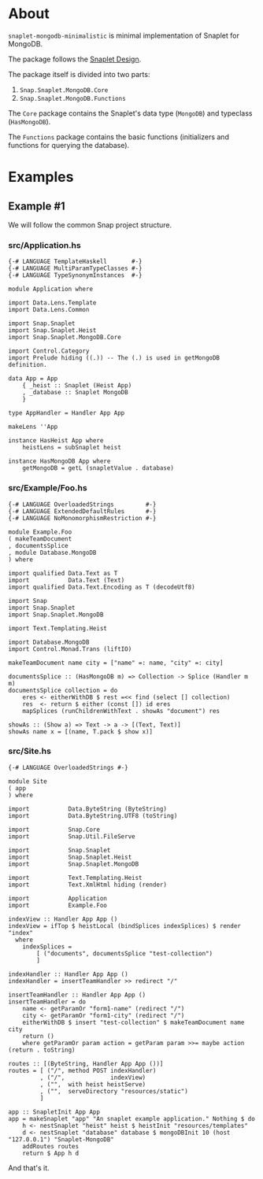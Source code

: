 # About

`snaplet-mongodb-minimalistic` is minimal implementation of Snaplet for MongoDB.

The package follows the [Snaplet Design](http://snapframework.com/docs/tutorials/snaplets-design).

The package itself is divided into two parts:

  1. `Snap.Snaplet.MongoDB.Core`
  2. `Snap.Snaplet.MongoDB.Functions`

The `Core` package contains the Snaplet's data type (`MongoDB`) and typeclass (`HasMongoDB`).

The `Functions` package contains the basic functions (initializers and functions for querying the database).

# Examples

## Example #1

We will follow the common Snap project structure.

### src/Application.hs

    {-# LANGUAGE TemplateHaskell       #-}
    {-# LANGUAGE MultiParamTypeClasses #-}
    {-# LANGUAGE TypeSynonymInstances  #-}

    module Application where

    import Data.Lens.Template
    import Data.Lens.Common

    import Snap.Snaplet
    import Snap.Snaplet.Heist
    import Snap.Snaplet.MongoDB.Core

    import Control.Category
    import Prelude hiding ((.)) -- The (.) is used in getMongoDB definition.

    data App = App
        { _heist :: Snaplet (Heist App)
        , _database :: Snaplet MongoDB
        }

    type AppHandler = Handler App App

    makeLens ''App

    instance HasHeist App where
        heistLens = subSnaplet heist

    instance HasMongoDB App where
        getMongoDB = getL (snapletValue . database)

### src/Example/Foo.hs

    {-# LANGUAGE OverloadedStrings         #-}
    {-# LANGUAGE ExtendedDefaultRules      #-}
    {-# LANGUAGE NoMonomorphismRestriction #-}

    module Example.Foo
    ( makeTeamDocument
    , documentsSplice
    , module Database.MongoDB
    ) where

    import qualified Data.Text as T
    import           Data.Text (Text)
    import qualified Data.Text.Encoding as T (decodeUtf8)

    import Snap
    import Snap.Snaplet
    import Snap.Snaplet.MongoDB

    import Text.Templating.Heist

    import Database.MongoDB
    import Control.Monad.Trans (liftIO)

    makeTeamDocument name city = ["name" =: name, "city" =: city]

    documentsSplice :: (HasMongoDB m) => Collection -> Splice (Handler m m)
    documentsSplice collection = do
        eres <- eitherWithDB $ rest =<< find (select [] collection)
        res  <- return $ either (const []) id eres
        mapSplices (runChildrenWithText . showAs "document") res

    showAs :: (Show a) => Text -> a -> [(Text, Text)]
    showAs name x = [(name, T.pack $ show x)]

### src/Site.hs

    {-# LANGUAGE OverloadedStrings #-}

    module Site
    ( app
    ) where

    import           Data.ByteString (ByteString)
    import           Data.ByteString.UTF8 (toString)

    import           Snap.Core
    import           Snap.Util.FileServe

    import           Snap.Snaplet
    import           Snap.Snaplet.Heist
    import           Snap.Snaplet.MongoDB

    import           Text.Templating.Heist
    import           Text.XmlHtml hiding (render)

    import           Application
    import           Example.Foo

    indexView :: Handler App App ()
    indexView = ifTop $ heistLocal (bindSplices indexSplices) $ render "index"
      where
        indexSplices =
            [ ("documents", documentsSplice "test-collection")
            ]

    indexHandler :: Handler App App ()
    indexHandler = insertTeamHandler >> redirect "/"

    insertTeamHandler :: Handler App App ()
    insertTeamHandler = do
        name <- getParamOr "form1-name" (redirect "/")
        city <- getParamOr "form1-city" (redirect "/")
        eitherWithDB $ insert "test-collection" $ makeTeamDocument name city
        return ()
        where getParamOr param action = getParam param >>= maybe action (return . toString)

    routes :: [(ByteString, Handler App App ())]
    routes = [ ("/", method POST indexHandler)
             , ("/",             indexView)
             , ("",  with heist heistServe)
             , ("",  serveDirectory "resources/static")
             ]

    app :: SnapletInit App App
    app = makeSnaplet "app" "An snaplet example application." Nothing $ do
        h <- nestSnaplet "heist" heist $ heistInit "resources/templates"
        d <- nestSnaplet "database" database $ mongoDBInit 10 (host "127.0.0.1") "Snaplet-MongoDB"
        addRoutes routes
        return $ App h d

And that's it.
